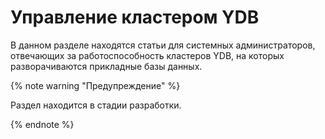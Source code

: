 # Управление кластером YDB

В данном разделе находятся статьи для системных администраторов, отвечающих за работоспособность кластеров YDB, на которых разворачиваются прикладные базы данных.

{% note warning "Предупреждение" %}

Раздел находится в стадии разработки.

{% endnote %}
